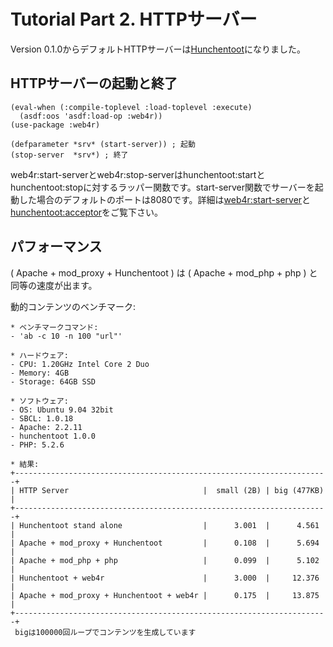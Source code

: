 Tutorial Part 2. HTTPサーバー
==============================
Version 0.1.0からデフォルトHTTPサーバーは[Hunchentoot](http://www.weitz.de/hunchentoot/)になりました。

HTTPサーバーの起動と終了
-------------------------

    (eval-when (:compile-toplevel :load-toplevel :execute)
      (asdf:oos 'asdf:load-op :web4r))
    (use-package :web4r)

    (defparameter *srv* (start-server)) ; 起動
    (stop-server  *srv*) ; 終了

web4r:start-serverとweb4r:stop-serverはhunchentoot:startとhunchentoot:stopに対するラッパー関数です。start-server関数でサーバーを起動した場合のデフォルトのポートは8080です。詳細は[web4r:start-server](api#start-server)と[hunchentoot:acceptor](http://www.weitz.de/hunchentoot/#acceptors)をご覧下さい。

パフォーマンス
---------------
( Apache + mod\_proxy + Hunchentoot ) は ( Apache + mod\_php + php ) と同等の速度が出ます。

動的コンテンツのベンチマーク:

    * ベンチマークコマンド:
    - 'ab -c 10 -n 100 "url"'
    
    * ハードウェア:
    - CPU: 1.20GHz Intel Core 2 Duo
    - Memory: 4GB
    - Storage: 64GB SSD
    
    * ソフトウェア:
    - OS: Ubuntu 9.04 32bit
    - SBCL: 1.0.18
    - Apache: 2.2.11
    - hunchentoot 1.0.0
    - PHP: 5.2.6

    * 結果:
    +----------------------------------------------------------------------+
    | HTTP Server                              |  small (2B) | big (477KB) |
    +----------------------------------------------------------------------+
    | Hunchentoot stand alone                  |      3.001  |      4.561  |
    | Apache + mod_proxy + Hunchentoot         |      0.108  |      5.694  |
    | Apache + mod_php + php                   |      0.099  |      5.102  |
    | Hunchentoot + web4r                      |      3.000  |     12.376  |
    | Apache + mod_proxy + Hunchentoot + web4r |      0.175  |     13.875  |
    +----------------------------------------------------------------------+
     bigは100000回ループでコンテンツを生成しています

